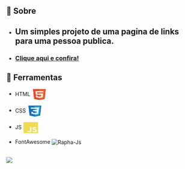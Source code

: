 
## 🚨 Sobre 
- <h2> Um simples projeto de uma pagina de links para uma pessoa publica. </h2>
- <h3><a href="https://marinhorapha.github.io/Site-Ana/">Clique aqui e confira!</a></h3>

## 📜 Ferramentas


  - HTML  <img align="center" alt="Rapha-HTML" height="30" width="40" src="https://raw.githubusercontent.com/devicons/devicon/master/icons/html5/html5-original.svg">

  - CSS <img align="center" alt="Rapha-CSS" height="30" width="40" src="https://raw.githubusercontent.com/devicons/devicon/master/icons/css3/css3-original.svg">
  
  - JS  <img align="center" alt="Rapha-Js" height="30" width="40" src="https://raw.githubusercontent.com/devicons/devicon/master/icons/javascript/javascript-plain.svg">

  - FontAwesome  <img align="center" alt="Rapha-Js" height="30" width="35" src="https://github.com/user-attachments/assets/eb596ab5-ba6a-4076-821c-8346a55d760d">
  
  
</br>
<div align="left">
<img width="650px" src="https://github.com/user-attachments/assets/3cd2dc27-bc0a-40a2-89fb-a72b350bcc96"> 
</div>
